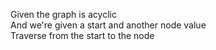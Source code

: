 Given the graph is acyclic<br>
And we're given a start and another node value<br>
Traverse from the start to the node